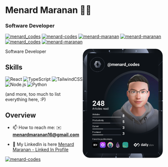 <h1>Menard Maranan 👨‍💻</h1>
<h3>Software Developer</h3>

<!-- ![programmer gif](https://raw.githubusercontent.com/menard-codes/menard-codes/main/e426702edf874b181aced1e2fa5c6cde.gif) -->

<!-- <div style="width: 100%; height 100%; display: flex; justify-content: center;">
	<img src="https://raw.githubusercontent.com/menard-codes/menard-codes/main/e426702edf874b181aced1e2fa5c6cde.gif" />
</div> -->

<a href="mailto:?to=menardmaranan.codes@gmail.com" target="_blank"><img src="https://img.shields.io/badge/Gmail-D14836?style=for-the-badge&logo=gmail&logoColor=white" alt="menard_codes" /></a>
<a href="https://linkedin.com/in/menard-maranan/" target="_blank"><img src="https://img.shields.io/badge/LinkedIn-0077B5?style=for-the-badge&logo=linkedin&logoColor=white" alt="menard-codes" /></a>
<a href="https://dev.to/menard_codes" target="_blank"><img src="https://img.shields.io/badge/dev.to-0A0A0A?style=for-the-badge&logo=devdotto&logoColor=white" alt="menard-maranan" /></a>
<a href="https://www.freecodecamp.org/news/author/menard/" target="_blank"><img src="https://img.shields.io/badge/freecodecamp-27273D?style=for-the-badge&logo=freecodecamp&logoColor=white" alt="menard-maranan" /></a>
<a href="https://twitter.com/menard_codes" target="_blank"><img src="https://img.shields.io/badge/Twitter-1DA1F2?style=for-the-badge&logo=twitter&logoColor=white" alt="menard_codes" /></a>
<a href="https://hashnode.com/@menard-codes" target="_blank"><img src="https://img.shields.io/badge/Hashnode-2962FF?style=for-the-badge&logo=hashnode&logoColor=white" alt="menard-maranan" /></a>

<p>
	<a href="https://app.daily.dev/menard_codes" targe="_blank">
		<img
		     src="https://github.com/menard-codes/menard-codes/blob/main/devcard.svg"
		     width="256"
		     align="right"
		     alt="Menard Maranan's Dev Card"/>
	</a>
	<p>Software Developer</p>
</p>

## Skills

![React](https://img.shields.io/badge/React-20232A?style=for-the-badge&logo=react&logoColor=61DAFB)
![TypeScript](https://img.shields.io/badge/TypeScript-007ACC?style=for-the-badge&logo=typescript&logoColor=white)
![TailwindCSS](https://img.shields.io/badge/Tailwind_CSS-38B2AC?style=for-the-badge&logo=tailwind-css&logoColor=white)
![Node.js](https://img.shields.io/badge/Node.js-43853D?style=for-the-badge&logo=node.js&logoColor=white)
![Python](https://img.shields.io/badge/Python-14354C?style=for-the-badge&logo=python&logoColor=white)

(and more, too much to list everything here, :P)

## Overview

<!-- - 🔭 I’m currently working on: **My Start-up.** -->

<!-- - 🌱 I’m currently learning **TypeScript, Jest, React Testing Library, and Playwright (e2e)** -->

<!-- - 👯 I’m looking to collaborate on **any open source projects, or tech content writing gigs/collabs/write for us** -->

<!-- - 👨‍💻 My portfolio is in [https://menard-maranan.codes](https://menard-maranan.codes) -->

<!-- - 📝 I write articles in [https://dev.to/menard_codes](https://dev.to/menard_codes) -->

<!-- - 💬 Ping me regarding: **Open source contribution, hackathon, a fullstack dev job opportunity, or a tech writing job** -->

- 📫 How to reach me: ✉️ **menardmaranan16@gmail.com**

- 📄 My LinkedIn is here [Menard Maranan - Linked In Profile](https://www.linkedin.com/in/menard-maranan/)

<p align="left">
<a href="https://github.com/ryo-ma/github-profile-trophy"><img src="https://github-profile-trophy.vercel.app/?username=menard-codes" alt="menard-codes" /></a> </p>

